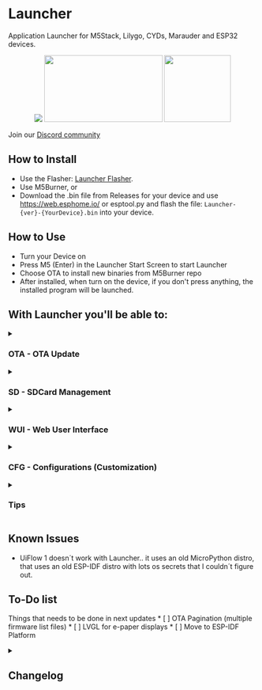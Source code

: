# Launcher
Application Launcher for M5Stack, Lilygo, CYDs, Marauder and ESP32 devices.


<p align="center" width="100%">
    <img src="https://github.com/bmorcelli/Launcher/blob/main/M5Launcher.png?raw=true"> <img src="https://github.com/bmorcelli/Launcher/blob/main/New Launcher.jpg?raw=true" width="240" height="135"> <img src="https://github.com/bmorcelli/Launcher/blob/main/Launcher_anim.webp?raw=true" width="auto" height="135">
</p>

Join our [Discord community](https://discord.gg/BE9by2a2FF)

## How to Install
* Use the Flasher: [Launcher Flasher](https://bmorcelli.github.io/Launcher/).
* Use M5Burner, or
* Download the .bin file from Releases for your device and use https://web.esphome.io/ or esptool.py and flash the file: `Launcher-{ver}-{YourDevice}.bin` into your device.

## How to Use
* Turn your Device on
* Press M5 (Enter) in the Launcher Start Screen to start Launcher
* Choose OTA to install new binaries from M5Burner repo
* After installed, when turn on the device, if you don't press anything, the installed program will be launched.

## With Launcher you'll be able to:
<details>
  <summary><h3>OTA - OTA Update</h3></summary>

- Install binaries from M5Burner repository (yes, online, without the need of a USB Cable)
- Install binaries from a WebUI, that you can start from CFG option, installing binaries you have on your computer or smartphone
- Install binaries from your SD Card
</details>
<details>
  <summary><h3>SD - SDCard Management</h3></summary>
- Create new Folders,
- Delete files and folders,
- Rename files,
- Copy and paste files,
- Install binaries

</details>
<details>
  <summary><h3>WUI - Web User Interface</h3></summary>
- Manage files on the SD Card
- Install Binaries wirelessly using OTA Update option
- Deploy instalation through the file list

</details>
<details>
  <summary><h3>CFG - Configurations (Customization)</h3></summary>
- Charge Mode
- Change brightness
- Change Dim Time
- Change UI Color
- Avoid/Ask Spiffs (Change to not ask to install Spiffs file system, only Orca One uses this feature)
- Change rotation
- All files/Only Bins (see all files or only .bins - default)
- Change Partition Scheme (allows installing big apps or UiFlow2, for example)
- List of Partitions
- Clear FAT partition
- Save SPIFFS (Save a copy of the SPIFFS partition to restore when needed)
- Save FAT vfs (Save a copy of the FAT partition to restore when needed)
- Restore SPIFFS
- Restore FAT vfs
</details>

<details>
  <summary><h3>Tips</h3></summary>
* Having an SD card is good for better experience, but not really needed. [SDCard Hat for M5StickCs](https://www.thingiverse.com/thing:6459069)
* You can learn more about how it works o [Launcher Wiki](https://github.com/bmorcelli/Launcher/wiki/Explaining-the-project).
* Where/How do I find Binaries to launch -> [Obtaining binaries to launch](https://github.com/bmorcelli/Launcher/wiki/Obtaining-binaries-to-launch)
* Now you can download binaries from [HERE!](https://bmorcelli.github.io/Launcher/m5lurner.html)
</details>

## Known Issues
* UiFlow 1 doesn´t work with Launcher.. it uses an old MicroPython distro, that uses an old ESP-IDF distro with lots os secrets that I couldn´t figure out.

## To-Do list
Things that needs to be done in next updates
     * [ ] OTA Pagination (multiple firmware list files)
     * [ ] LVGL for e-paper displays
     * [ ] Move to ESP-IDF Platform

<details>
  <summary><h2>Changelog</h2></summary>

* 2.5.2:
     * [x] Fixed Marauder V6 touchscreen and CYDs touchscreen unresponsive [issue](https://github.com/bmorcelli/Launcher/issues/210)
     * [x] Fixed Smoochiee board inputs and SDCard [issue](https://github.com/bmorcelli/Launcher/issues/209)

* 2.5.1:
     * [x] Fixed Cardputer ADV Keyboard compatibility
     * [x] Fixed issue where OTA firmware list wasn't being fully downloaded.

* 2.5.0:
     * [x] Moving to pioarduino 3.3 based framework (ESP-IDF 5.5)
          * [x] Enable USB Mass Storage to SD_MMC devices (T-Display-S3 and touch and T-Dongle S3 tft)
          * [x] Partition changes
          * [x] Firmware updates
          * [x] OTA lists and install
     * [x] Added keyboard support to T-Deck Pro https://github.com/bmorcelli/Launcher/issues/180
     * [x] Fixed compatibility with UIFlow 2.3.x https://github.com/bmorcelli/Launcher/issues/192
     * [x] Added CSS, JS, Html online minifier
     * [x] Moved to ESP32Async/ESPAsyncWebServer official repo
     * [x] Port to [Cardputer ADV](https://shop.m5stack.com/products/m5stack-cardputer-adv-version-esp32-s3?ref=Pirata) thanks to [@n0xa](https://github.com/n0xa)
     * [x] Port to [Lilygo Lora Pager](https://lilygo.cc/products/t-lora-pager) by @emericklaw
     * [x] Port to [CYD-4827S043R](https://github.com/bmorcelli/Launcher/issues/186) -> WIP
     * [x] Fixed first line [filelist](https://github.com/bmorcelli/Launcher/issues/166)

* 2.4.10:
     * [x] Fixed T-Embed screen
     * [x] Fixed StickC (and plus) keyboard navigation
     * [x] Phantom touchscreen mapping

* 2.4.9:
     * [x] Fixed T-Display-S3 PRO
     * [x] Enabled OTA for Marauder Mini

* 2.4.8:
     * [x] Enabled OTA function to: CYD 2432S028R, 2-USB, S024R, W328C/R, Marauder boards, Awok boards, Phantom, Lilygo T-Embed CC1101 and T-Deck (regular and plus)
     * [x] Port to [AWOK Mini v2](https://awokdynamics.com/products/dual-mini-v2) and [AWOK Touch v2](https://awokdynamics.com/products/dual-touch-v2)
     * [x] Port to [RabbitLabs Phantom](https://rabbit-labs.com/product/the-phantom-by-rabbit-labs/?v=dc634e207282)
     * [x] Ports to [8048S043C, 8048W550C](https://github.com/bmorcelli/Launcher/issues/108)
     * [x] Port to Lilygo T-Deck Pro (e-paper display)
     * [x] Enhancements on Touchscreen devices for responsive file lists and menu options
     * [x] New Main menu with all items, with items touchable.
     * [x] fixed ports to [Marauder v4, v6, v7, mini.](https://github.com/bmorcelli/Launcher/issues/146)
     * [x] fix for [2432s032C misaligned touchscreen ](https://github.com/bmorcelli/Launcher/issues/149)

* 2.4.7:
     * [x] WebUi: Multi file upload through drag/drop or file/folder selector, now it supports folder upload, and sorting.
     * [x] StickC blackscreen fix
     * [x] [T-Dongle-S3 (tft)](https://lilygo.cc/products/t-dongle-s3?srsltid=AfmBOopwCcPQTTC4wTNi3rNZHn8W6g8Yo_ShcrfDiAfECS6tGq59vWo7) port
     * [x] [T-Display-S3](https://lilygo.cc/products/t-display-s3?variant=42284559827125) port
* 2.4.6:
     * [x] UiFlow2 v2.2.3 and restored StickCPlus2 compatibility
     * [x] split webui files
     * [x] USB Interface to manage SD files on ESP32S3 devices (ESP32 can't do it)
     * [x] Compressed WebUI with gzip
     * [x] Port to CYD-3248S035C and CYD-3248S035R https://github.com/bmorcelli/Launcher/issues/125
     * [x] Interfaces skipping options (multiple clicks) https://github.com/bmorcelli/Launcher/issues/127 https://github.com/bmorcelli/Launcher/issues/126 [comment](https://github.com/bmorcelli/Launcher/issues/125#issuecomment-2705628306)
     * [x] Fixed StickCPlus keyboard colors
     * [x] Fixed Back to list on OTA (will be enhanced when having multiple lists)
     * [x] (rollback) Use http download/update for OTA to reduce flash memory.
* 2.4.5:
     * [x] Port to CYD-2432S024R https://github.com/bmorcelli/Launcher/issues/99 , CYD-2432W328R, CYD-2432S022C https://github.com/bmorcelli/Launcher/issues/112 , CYD-2432S032C, CYD-2432S032R
     * [x] Fixed Marauder V4-OG device
     * [x] Removed Battery indication when it is not available (or 0%)
     * [x] Fixed Headless 16Mb environment  https://github.com/bmorcelli/Launcher/issues/121 https://github.com/bmorcelli/Launcher/issues/120
     * [x] Now using ArduinoGFX as main graphics lib, with support to TFT_eSPI and LovyanGFX
* 2.4.4:
     * [x] Disabled OTA menu for non M5 Stack Devices (save flash memory for CYD and Marauder, mostly), creating a new partition scheme for these devices
     * [x] Fixed T-Embed CC1101 battery value

* 2.4.3:
     * [x] Fixed buttons on Core devices
     * [x] Fixed random restartings when dimming screen
     * [x] Ported to Lilygo E-Paper S3 Pro (Only Pro for now)
     * [x] Fixed T-Embed return from deepSleep

* 2.4.2:
     * [x] UiFlow2 v2.2.0 compatibility https://github.com/bmorcelli/Launcher/issues/92 for Cardputer, Removed from StickCPlus2 due to lack of storage
     * [x] Fix for https://github.com/bmorcelli/Launcher/issues/93 https://github.com/bmorcelli/Launcher/issues/97 https://github.com/bmorcelli/Launcher/issues/95
     * [x] Possibility to connect to Hidden Networks https://github.com/bmorcelli/Launcher/issues/89 by typing the SSID and Pwd
     * [x] Changed porting system, reading inputs on a background task (same as Bruce)
     * [x] Enhanced Keyboard
     * [x] Added Portrait rotation for bigger screens (bigger than 200x200px, such as CYD, Core devices)

* 2.4.1:
     * [x] T-Deck SD Card fix (Disable LoRa Chip, CS pin to High state, to avoid conflicts) https://github.com/bmorcelli/Launcher/issues/86
     * [x] Lilygo T-Display-S3-Pro port https://github.com/bmorcelli/Launcher/issues/73

* 2.4.0:
     * [x] CYD-2432W328C port https://github.com/bmorcelli/Launcher/issues/80
     * [x] Rolling texts for large SSIDs and large filenames
     * [x] Added ways to return from menu after wrong WIFI passwords and other menus (Exit from keyboard itself won't be available) https://github.com/bmorcelli/Launcher/issues/82 https://github.com/bmorcelli/Launcher/issues/81
     * [x] Fixed Orientation issues (not saving in the SD Card) https://github.com/bmorcelli/Launcher/issues/84
     * [x] Dim Screen now turns the screen off
     * [x] Renamed project to "Launcher" and add my nickname in the boot animation
     * [x] Changed interfacing code, preparing for new ports https://github.com/bmorcelli/Launcher/issues/83
* 2.3.2:
     * [x] T-Embed CC1101 power chip management fix
* 2.3.1:
     * [x] Fox for https://github.com/bmorcelli/Launcher/issues/77
     * [x] Fixed screen direction for T-Deck devices
     * [x] Fixed Json handling and config.conf random fails
* 2.3.0:
     * [x] Ported to Lilygo T-Embed CC1101
     * [x] Ported to Lilygo T-Embed
     * [x] Ported to Lilygo T-Deck
     * [x] Headless version for ESP32 and ESP32-S3
     * [x] StickCs Power Btn and Prev butn now act to go upwards on Menus... long press to exit menu
* 2.2.5:
     * [x] Changed framework to remove all Watchdog Timers https://github.com/bmorcelli/Launcher/issues/61 https://github.com/bmorcelli/Launcher/issues/63 and solve some SD related issues
     * [x] Set Grove pins to LOW state on StickCs and Cardputer to avoid 433Mhz jamming while RF433T is connected
* 2.2.4:
     * [x] Finally ported to CoreS3 and CoreS3-SE
     * [x] Added reset to watchdog on WebUI and check for free memory when loading files to WebUI, to avoid crashes.
* 2.2.3:
     * [x] StickC, Plus and Plus2: removed power btn from skip logic at start.
     * [x] Changed EEPROM Addresses to avoid problems with the new Bruce and other firmwares..
* 2.2.2:
     * [x] Port for [CYD-2432S028R](https://www.amazon.com/dp/B0BVFXR313) and [CYD-2-Usb](https://www.amazon.com/dp/B0CLR7MQ91)
     * [x] Added check after finish the download that will delete failed downloaded files
* 2.2.1:
     * [x] Port for [Lilygo T-Display S3 Touch](https://www.lilygo.cc/products/t-display-s3?variant=42351558590645)
     * [x] Fixed JSON read/write
* 2.2.0:
     * [x] M5Launcher 2.2+ now can be updated OverTheAir or Using SD Card
     * [x] Ui Color settings (can be customized on /config.conf file)
     * [x] Reduced flickering on SD files navigation
     * [x] Fixed problem when firmware names have "/" that prevent downloading
     * [x] Appended firmware Version into download Name.
     * [x] Added Dim time to lower brightness and CPU freq while idle
     * [x] Added "Chage Mode" on settings, reducing CPU fre to 80Mhz and brightness to 5%, https://github.com/bmorcelli/Launcher/issues/40
     * [x] Fixed Download progressbar https://github.com/bmorcelli/Launcher/issues/41
     * [x] Change default folder for download (manually on /config.conf) https://github.com/bmorcelli/Launcher/issues/15
     * [x] Save more SSIDs and pwd, connect automatically if is a known network (config.conf) https://github.com/bmorcelli/Launcher/issues/30
     * [x] Slightlty increased Wifi Download/OTA Speed, using a customized framework.
* 2.1.2:
     * [x] Fixed OTA error message
     * [x] Increased Options Menu width and reduced menu flickering
* 2.1.1:
     * [x] Fixed UIFlow Compatibility
     * [x] Fixed SD card issues
     * [x] Small Fixes https://github.com/bmorcelli/Launcher/issues/37
* 2.1.0:
     * [x] Core Fire (all 16Mb Core devices) and Core2 compatibility
     * [x] Turn SPIFFs update optional (turne off by default) (config.conf)
     * [x] De-Sprite-fied the screens for Core devices (No PSRam, unable to handle huge Sprites) https://github.com/bmorcelli/Launcher/issues/34
     * [x] Make keyboard work with touchscreen capture in Core devices
     * [x] Dedicated btn for WebUI on main screen https://github.com/bmorcelli/Launcher/issues/22
     * [x] Multiple files upload on WebUI https://github.com/bmorcelli/Launcher/issues/28
     * [x] Update FAT vfs partition to make compatible with UIFlow2 https://github.com/bmorcelli/Launcher/issues/29
     * [x] Partition changer, to allow running DOOM and UIFlow on Cardputer and StickC
     * [x] Fixed (increased number of files) https://github.com/bmorcelli/Launcher/issues/33
     * [x] Backup and Restore FAT and SPIFFS Filesystems. If you use UIFlow, you can save all sketches into your device and make a backup to restore after reinstall UIFlow or MicroHydra or CircuitPython
* 2.0.1:
     * Fixed UIFlow Instalation https://github.com/bmorcelli/Launcher/issues/20
     * Fixed Folder creation on WebUI https://github.com/bmorcelli/Launcher/issues/18
     * Fexed problem that preven webUI to open in some cases https://github.com/bmorcelli/Launcher/issues/16
     * Now M5Launcher formats FAT vfs partition, so make sure you have saved your data into SDCard when using MicroPython, UIFlow or MicroHydra https://github.com/bmorcelli/Launcher/issues/19
* 2.0.0:
     * SD: added Folder creation, delete an rename files and folders, copy and paste files
     * OTA (Over-The-Air update): Added feature to list the programs available in M5Burner and install it fro the internet.
     * WebUI: Added a WebUI where you can manage your SD Card and install new binaries wirelessly
     * Some other minnor features
     *
* 1.3.0:
     * Added support to Micropython based binaries (MicroHydra), with 1Mb FAT partition to Cardputer and StickCPlus2 and 64kb to StickC and Plus1.1
* 1.2.1:
     * Launcher now lower the LCD power and fill the screen black before restart, to prevent lcd burn when using apps that don't use the Screen
     * Fixed display things and positions for the M5StickC
* 1.2.0:
     * Excluded ota_data.bin file as it is not needed
     * Excluded StartApp application
     * Excluded OTA_1 partitions form .csv files because i found out it is not needed
     * Realocated free spaces into "SPIFFS" partition, giving room to improvements, and support to applications that use it (OrcaOne)
     * Added Bootscreen with battery monitor
     * Added Restart option and battery monitor to launcher
     * Added auto orientation to M5StickCs
     * Laucher does not create .bak files anymore!!
     * .bin file handling to avoid some errors: File is too big, file is not valid, etc etc..

* 1.1.3:
     * Fixed menu files that ware occasionally hiding files and folders.
* 1.1.2:
     * Adjusted Magic numbers to work with some apps (Volos Watch).
* 1.1.1:
     * Changed OTA_0 Partition size from 3Mb to 6Mb on Cardputer and M5StickCPlus2
     * ~~Added verification to identify MicroPython binaries and don't corrupt them with the cropping process (these apps still don't work, need more work...)~~
* 1.1.0:
     * Fixed issues that prevented M5Launcher to launch apps on Cardputer
* 1.0.1:
     * Fixed blackscreen and keyboard capture on Cardputer.
</details>

